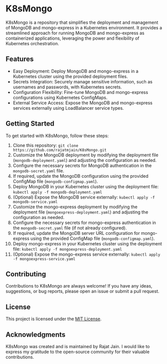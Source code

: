 # K8sMongo

K8sMongo is a repository that simplifies the deployment and management of MongoDB and mongo-express in a Kubernetes environment. It provides a streamlined approach for running MongoDB and mongo-express as containerized applications, leveraging the power and flexibility of Kubernetes orchestration.

## Features

- Easy Deployment: Deploy MongoDB and mongo-express in a Kubernetes cluster using the provided deployment files.
- Secrets Integration: Securely manage sensitive information, such as usernames and passwords, with Kubernetes secrets.
- Configuration Flexibility: Fine-tune MongoDB and mongo-express configurations using Kubernetes ConfigMaps.
- External Service Access: Expose the MongoDB and mongo-express services externally using LoadBalancer service types.

## Getting Started

To get started with K8sMongo, follow these steps:

1. Clone this repository: `git clone https://github.com/rajatmjain/K8sMongo.git`
2. Customize the MongoDB deployment by modifying the deployment file (`mongodb-deployment.yaml`) and adjusting the configuration as needed.
3. Configure the necessary secrets for MongoDB authentication in the `mongodb-secret.yaml` file.
4. If required, update the MongoDB configuration using the provided ConfigMap file (`mongodb-configmap.yaml`).
5. Deploy MongoDB in your Kubernetes cluster using the deployment file: `kubectl apply -f mongodb-deployment.yaml`
6. (Optional) Expose the MongoDB service externally: `kubectl apply -f mongodb-service.yaml`
7. Customize the mongo-express deployment by modifying the deployment file (`mongoexpress-deployment.yaml`) and adjusting the configuration as needed.
8. Configure the necessary secrets for mongo-express authentication in the `mongodb-secret.yaml` file (if not already configured).
9. If required, update the MongoDB server URL configuration for mongo-express using the provided ConfigMap file (`mongodb-configmap.yaml`).
10. Deploy mongo-express in your Kubernetes cluster using the deployment file: `kubectl apply -f mongoexpress-deployment.yaml`
11. (Optional) Expose the mongo-express service externally: `kubectl apply -f mongoexpress-service.yaml`

## Contributing

Contributions to K8sMongo are always welcome! If you have any ideas, suggestions, or bug reports, please open an issue or submit a pull request.

## License

This project is licensed under the [MIT License](LICENSE).

## Acknowledgments

K8sMongo was created and is maintained by Rajat Jain. I would like to express my gratitude to the open-source community for their valuable contributions.
